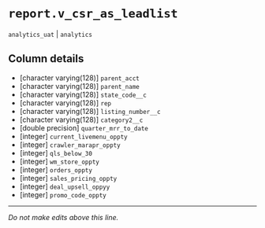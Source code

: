 # `report.v_csr_as_leadlist`
`analytics_uat` | `analytics`

## Column details
* [character varying(128)] `parent_acct`
* [character varying(128)] `parent_name`
* [character varying(128)] `state_code__c`
* [character varying(128)] `rep`
* [character varying(128)] `listing_number__c`
* [character varying(128)] `category2__c`
* [double precision] `quarter_mrr_to_date`
* [integer]   `current_livemenu_oppty`
* [integer]   `crawler_marapr_oppty`
* [integer]   `qls_below_30`
* [integer]   `wm_store_oppty`
* [integer]   `orders_oppty`
* [integer]   `sales_pricing_oppty`
* [integer]   `deal_upsell_oppyy`
* [integer]   `promo_code_oppty`

-------------------------------------------------------------------------------
*Do not make edits above this line.*
